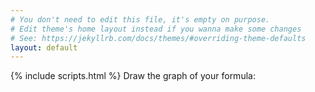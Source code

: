 ```yaml
---
# You don't need to edit this file, it's empty on purpose.
# Edit theme's home layout instead if you wanna make some changes
# See: https://jekyllrb.com/docs/themes/#overriding-theme-defaults
layout: default
---
```

{% include scripts.html %}
Draw the graph of your formula:

<div id="graphDiv"></div>
<div id="plotGraph"></div>
<script>runJSGraph();</script>




    
